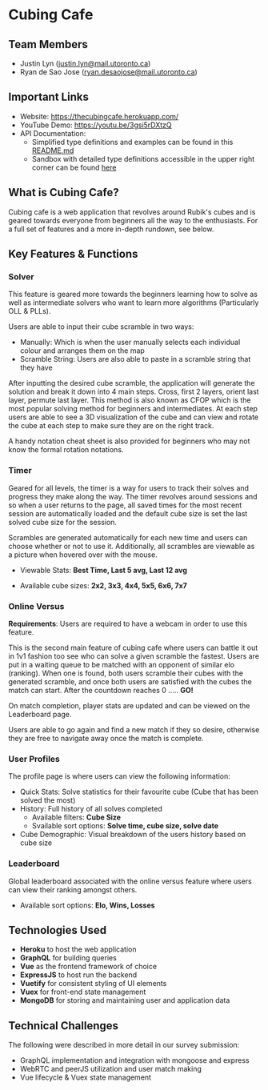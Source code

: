 # Cubing Cafe

## Team Members
- Justin Lyn (justin.lyn@mail.utoronto.ca)
- Ryan de Sao Jose (ryan.desaojose@mail.utoronto.ca)

## Important Links

- Website: https://thecubingcafe.herokuapp.com/
- YouTube Demo: https://youtu.be/3gsi5rDXtzQ
- API Documentation:
    - Simplified type definitions and examples can be found in this [README.md](./api_docs/README.md)
    - Sandbox with detailed type definitions accessible in the upper right corner can be found [here](https://thecubingcafe.herokuapp.com/graphql)


## What is Cubing Cafe?

Cubing cafe is a web application that revolves around Rubik's cubes and is geared towards everyone from beginners all the way to the enthusiasts. For a full set of features and a more in-depth rundown, see below. 

## Key Features & Functions


### Solver

This feature is geared more towards the beginners learning how to solve as well as intermediate solvers who want to learn more algorithms (Particularly OLL & PLLs).

Users are able to input their cube scramble in two ways:

- Manually: Which is when the user manually selects each individual colour and arranges them on the map
- Scramble String: Users are also able to paste in a scramble string that they have

After inputting the desired cube scramble, the application will generate the solution and break it down into 4 main steps. Cross, first 2 layers, orient last layer, permute last layer. This method is also known as CFOP which is the most popular solving method for beginners and intermediates. At each step users are able to see a 3D visualization of the cube and can view and rotate the cube at each step to make sure they are on the right track.

A handy notation cheat sheet is also provided for beginners who may not know the formal rotation notations.


### Timer

Geared for all levels, the timer is a way for users to track their solves and progress they make along the way. The timer revolves around sessions and so when a user returns to the page, all saved times for the most recent session are automatically loaded and the default cube size is set the last solved cube size for the session.

Scrambles are generated automatically for each new time and users can choose whether or not to use it. Additionally, all scrambles are viewable as a picture when hovered over with the mouse.

- Viewable Stats: **Best Time, Last 5 avg, Last 12 avg**

- Available cube sizes: **2x2, 3x3, 4x4, 5x5, 6x6, 7x7**


### Online Versus

**Requirements**: Users are required to have a webcam in order to use this feature.

This is the second main feature of cubing cafe where users can battle it out in 1v1 fashion too see who can solve a given scramble the fastest. Users are put in a waiting queue to be matched with an opponent of similar elo (ranking). When one is found, both users scramble their cubes with the generated scramble, and once both users are satisfied with the cubes the match can start. After the countdown reaches 0 ..... **GO!**

On match completion, player stats are updated and can be viewed on the Leaderboard page.

Users are able to go again and find a new match if they so desire, otherwise they are free to navigate away once the match is complete.


### User Profiles

The profile page is where users can view the following information:

- Quick Stats: Solve statistics for their favourite cube (Cube that has been solved the most)
- History: Full history of all solves completed
    - Available filters: **Cube Size**
    - Svailable sort options: **Solve time, cube size, solve date**
- Cube Demographic: Visual breakdown of the users history based on cube size


### Leaderboard

Global leaderboard associated with the online versus feature where users can view their ranking amongst others.
- Available sort options: **Elo, Wins, Losses**


## Technologies Used

- **Heroku** to host the web application
- **GraphQL** for building queries
- **Vue** as the frontend framework of choice
- **ExpressJS** to host run the backend
- **Vuetify** for consistent styling of UI elements
- **Vuex** for front-end state management
- **MongoDB** for storing and maintaining user and application data


## Technical Challenges

The following were described in more detail in our survey submission:

- GraphQL implementation and integration with mongoose and express
- WebRTC and peerJS utilization and user match making
- Vue lifecycle & Vuex state management
